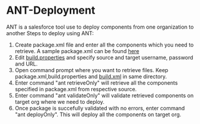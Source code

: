 # ANT-Deployment
ANT is a salesforce tool use to deploy components from one organization to another
Steps to deploy using ANT:

1. Create package.xml file and enter all the components which you need to retrieve. A sample package.xml can be found [here](https://github.com/MRohit/ANT-Deployment/blob/master/config/package.xml)
2. Edit [build.properties](https://github.com/MRohit/ANT-Deployment/blob/master/config/build.properties) and specify source and target username, password and URL.
3. Open command prompt where you want to retrieve files. Keep package.xml,build.properties and [build.xml](https://github.com/MRohit/ANT-Deployment/blob/master/config/build.xml) in same directory.
4. Enter command "ant retrieveOnly" will retrieve all the components specified in package.xml from respective source.
5. Enter command "ant validateOnly" will validate retrieved components on target org where we need to deploy.
6. Once package is succefully validated with no errors, enter command "ant deployOnly". This will deploy all the components on target org.

